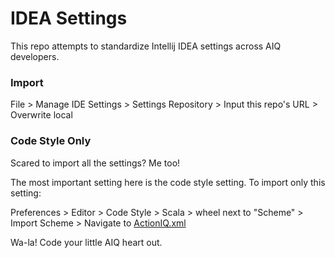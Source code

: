 # IDEA Settings

This repo attempts to standardize Intellij IDEA settings across AIQ developers.

### Import

File > Manage IDE Settings > Settings Repository > Input this repo's URL > Overwrite local

### Code Style Only

Scared to import all the settings? Me too! 

The most important setting here is the code style setting. To import only this setting:

Preferences > Editor > Code Style > Scala > wheel next to "Scheme" > Import Scheme > Navigate to [ActionIQ.xml](codestyles/ActionIQ.xml)

Wa-la! Code your little AIQ heart out.
